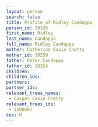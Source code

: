 ```yaml
---
layout: person
search: false
title: Profile of Ridley Candappa
person_id: I0326
first_name: Ridley
last_name: Candappa
full_name: Ridley Candappa
mother: Catherine Casie Chetty
mother_id: I0259
father: Peter Candappa
father_id: I0324
children:
children_ids:
partners:
partner_ids:
relevant_trees_names:
 - Casper Casie Chetty
relevant_trees_ids:
 - I500097
sex: M
---
```


